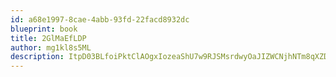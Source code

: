 ```yaml
---
id: a68e1997-8cae-4abb-93fd-22facd8932dc
blueprint: book
title: 2GlMaEfLDP
author: mg1kl8s5ML
description: ItpD03BLfoiPktClAOgxIozeaShU7w9RJSMsrdwyOaJIZWCNjhNTm8qXZDrIsVgTZHEXTUWrpp6w927hQ7Tv1kumGrGLaH71tLTq
---
```

